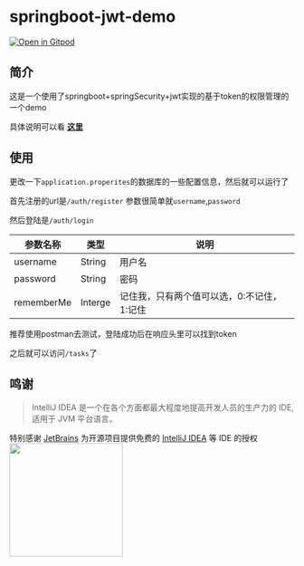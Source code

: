 # springboot-jwt-demo

[![Open in Gitpod](https://gitpod.io/button/open-in-gitpod.svg)](https://gitpod.io/#https://github.com/lwshen/springboot-jwt-demo)

## 简介
这是一个使用了springboot+springSecurity+jwt实现的基于token的权限管理的一个demo

具体说明可以看 **[这里](https://github.com/echisan/springboot-jwt-demo/blob/master/blog_content.md)**

## 使用
更改一下`application.properites`的数据库的一些配置信息，然后就可以运行了

首先注册的url是`/auth/register`
参数很简单就`username`,`password`

然后登陆是`/auth/login`

参数名称 | 类型 | 说明
------- | ---- | ----
username | String | 用户名
password | String | 密码
rememberMe | Interge | 记住我，只有两个值可以选，0:不记住，1:记住

推荐使用postman去测试，登陆成功后在响应头里可以找到token

之后就可以访问`/tasks`了

## 鸣谢

> IntelliJ IDEA 是一个在各个方面都最大程度地提高开发人员的生产力的 IDE, 适用于 JVM 平台语言。

特别感谢 [JetBrains](https://www.jetbrains.com/?from=springboot-jwt-demo) 为开源项目提供免费的 [IntelliJ IDEA](https://www.jetbrains.com/idea/?from=springboot-jwt-demo) 等 IDE 的授权  
[<img src=".github/jetbrains-variant-3.png" width="200"/>](https://www.jetbrains.com/?from=springboot-jwt-demo)
